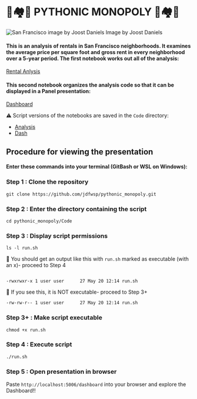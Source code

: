 # 🐍🏘️🎩 PYTHONIC MONOPOLY 🎩🏘️🐍
![San Francisco image by Joost Daniels](https://lp-cms-production.imgix.net/2019-06/9cf024dfd5c0bcb2b17f4785340145ea-san-francisco.jpg)
Image by Joost Daniels
#### This is an analysis of rentals in San Francisco neighborhoods.  It examines the average price per square foot and gross rent in every neighborhood over a 5-year period.  The first notebook works out all of the analysis:
[Rental Anlysis](https://github.com/jdfwsp/pythonic_monopoly/blob/main/Code/rental_analysis.ipynb)

#### This second notebook organizes the analysis code so that it can be displayed in a Panel presentation:
[Dashboard](https://github.com/jdfwsp/pythonic_monopoly/blob/main/Code/dashboard.ipynb)

⚠️ Script versions of the notebooks are saved in the ```Code``` directory:
* [Analysis](https://github.com/jdfwsp/pythonic_monopoly/blob/main/Code/analysis.py)
* [Dash](https://github.com/jdfwsp/pythonic_monopoly/blob/main/Code/dash.py)

## Procedure for viewing the presentation
#### Enter these commands into your terminal (GitBash or WSL on Windows):
### Step 1 : Clone the repository
```
git clone https://github.com/jdfwsp/pythonic_monopoly.git
```
### Step 2 : Enter the directory containing the script
```
cd pythonic_monopoly/Code
```
### Step 3 : Display script permissions
```git pus
ls -l run.sh
```
🚨 You should get an output like this with ``run.sh`` marked as executable (with an x)- proceed to Step 4
```

-rwxrwxr-x 1 user user      27 May 20 12:14 run.sh
```
🚨 If you see this, it is NOT executable- proceed to Step 3+
```
-rw-rw-r-- 1 user user      27 May 20 12:14 run.sh
```
### Step 3+ : Make script executable
```
chmod +x run.sh
```
### Step 4 : Execute script
```
./run.sh
```
### Step 5 : Open presentation in browser
Paste ``http://localhost:5006/dashboard`` into your browser and explore the Dashboard!!




